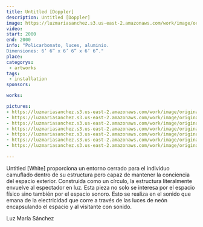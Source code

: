 ```yaml
---
title: Untitled [Doppler]
description: Untitled [Doppler]
image: https://luzmariasanchez.s3.us-east-2.amazonaws.com/work/image/original/white_vi01.jpg
video: 
start: 2000
end: 2000
info: "Policarbonato, luces, aluminio.
Dimensiones: 6’ 6” x 6’ 6” x 6’ 6”."
place: 
categorys:
 - artworks
tags:
 - installation
sponsors:

works:

pictures:
- https://luzmariasanchez.s3.us-east-2.amazonaws.com/work/image/original/white_vi01.jpg
- https://luzmariasanchez.s3.us-east-2.amazonaws.com/work/image/original/white_vi02.jpg
- https://luzmariasanchez.s3.us-east-2.amazonaws.com/work/image/original/white_vi03.jpg
- https://luzmariasanchez.s3.us-east-2.amazonaws.com/work/image/original/white_vi04.jpg
- https://luzmariasanchez.s3.us-east-2.amazonaws.com/work/image/original/white_vi05.jpg
- https://luzmariasanchez.s3.us-east-2.amazonaws.com/work/image/original/white_vi06.jpg
- https://luzmariasanchez.s3.us-east-2.amazonaws.com/work/image/original/white_vi07.jpg
 
---
```


Untitled [White] proporciona un entorno cerrado para el individuo camuflado dentro de su estructura pero capaz de mantener la conciencia del espacio exterior. Construida como un círculo, la estructura literalmente envuelve al espectador en luz. Esta pieza no solo se interesa por el espacio físico sino también por el espacio sonoro. Esto se realiza en el sonido que emana de la electricidad que corre a través de las luces de neón encapsulando el espacio y al visitante con sonido.

 

Luz María Sánchez